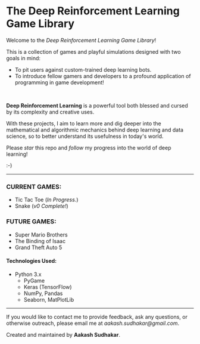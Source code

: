 # The Deep Reinforcement Learning Game Library

Welcome to the <i>Deep Reinforcement Learning Game Library</i>! 

This is a collection of games and playful simulations designed with two goals in mind:
 - To pit users against custom-trained deep learning bots.
 - To introduce fellow gamers and developers to a profound application of programming in game development!

<br>

**Deep Reinforcement Learning** is a powerful tool both blessed and cursed by its complexity and creative uses. 

With these projects, I aim to learn more and dig deeper into the mathematical and algorithmic mechanics behind deep learning and data science, so to better understand its usefulness in today's world.

Please *star* this repo and *follow* my progress into the world of deep learning! 

:-)

---

### CURRENT GAMES:
- Tic Tac Toe (_In Progress._)
- Snake (_v0 Complete!_)

### FUTURE GAMES:
- Super Mario Brothers
- The Binding of Isaac
- Grand Theft Auto 5

#### Technologies Used:
- Python 3.x
    - PyGame
    - Keras (TensorFlow)
    - NumPy, Pandas
    - Seaborn, MatPlotLib

---

If you would like to contact me to provide feedback, ask any questions, or otherwise outreach, please email me at _aakash.sudhakar@gmail.com_. 

Created and maintained by <strong>Aakash Sudhakar</strong>.
